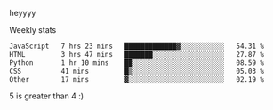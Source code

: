 heyyyy

Weekly stats
<!--START_SECTION:waka-->

```txt
JavaScript   7 hrs 23 mins   █████████████▓░░░░░░░░░░░   54.31 %
HTML         3 hrs 47 mins   ███████░░░░░░░░░░░░░░░░░░   27.87 %
Python       1 hr 10 mins    ██░░░░░░░░░░░░░░░░░░░░░░░   08.59 %
CSS          41 mins         █▒░░░░░░░░░░░░░░░░░░░░░░░   05.03 %
Other        17 mins         ▓░░░░░░░░░░░░░░░░░░░░░░░░   02.19 %
```

<!--END_SECTION:waka-->
5 is greater than 4 :)
